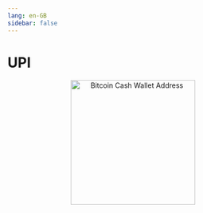 ```yaml
---
lang: en-GB
sidebar: false
---
```


# UPI

<p align="center">
    <img class="zoomable" src="/assets/upiqrcode.png" alt="Bitcoin Cash Wallet Address" height="250" width="250" border="0" />
</p>
<UpiMobileButton />
